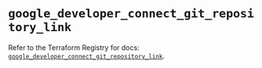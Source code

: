 # `google_developer_connect_git_repository_link`

Refer to the Terraform Registry for docs: [`google_developer_connect_git_repository_link`](https://registry.terraform.io/providers/hashicorp/google-beta/6.20.0/docs/resources/google_developer_connect_git_repository_link).
